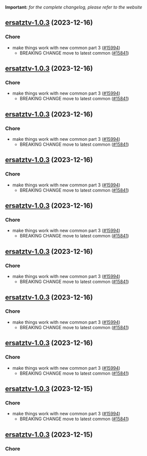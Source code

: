 **Important:**
*for the complete changelog, please refer to the website*




## [ersatztv-1.0.3](https://github.com/truecharts/charts/compare/ersatztv-0.0.10...ersatztv-1.0.3) (2023-12-16)

### Chore

- make things work with new common part 3 ([#15994](https://github.com/truecharts/charts/issues/15994))
  - BREAKING CHANGE move to latest common ([#15841](https://github.com/truecharts/charts/issues/15841))
  
  


## [ersatztv-1.0.3](https://github.com/truecharts/charts/compare/ersatztv-0.0.10...ersatztv-1.0.3) (2023-12-16)

### Chore

- make things work with new common part 3 ([#15994](https://github.com/truecharts/charts/issues/15994))
  - BREAKING CHANGE move to latest common ([#15841](https://github.com/truecharts/charts/issues/15841))
  
  


## [ersatztv-1.0.3](https://github.com/truecharts/charts/compare/ersatztv-0.0.10...ersatztv-1.0.3) (2023-12-16)

### Chore

- make things work with new common part 3 ([#15994](https://github.com/truecharts/charts/issues/15994))
  - BREAKING CHANGE move to latest common ([#15841](https://github.com/truecharts/charts/issues/15841))
  
  


## [ersatztv-1.0.3](https://github.com/truecharts/charts/compare/ersatztv-0.0.10...ersatztv-1.0.3) (2023-12-16)

### Chore

- make things work with new common part 3 ([#15994](https://github.com/truecharts/charts/issues/15994))
  - BREAKING CHANGE move to latest common ([#15841](https://github.com/truecharts/charts/issues/15841))
  
  


## [ersatztv-1.0.3](https://github.com/truecharts/charts/compare/ersatztv-0.0.10...ersatztv-1.0.3) (2023-12-16)

### Chore

- make things work with new common part 3 ([#15994](https://github.com/truecharts/charts/issues/15994))
  - BREAKING CHANGE move to latest common ([#15841](https://github.com/truecharts/charts/issues/15841))
  
  


## [ersatztv-1.0.3](https://github.com/truecharts/charts/compare/ersatztv-0.0.10...ersatztv-1.0.3) (2023-12-16)

### Chore

- make things work with new common part 3 ([#15994](https://github.com/truecharts/charts/issues/15994))
  - BREAKING CHANGE move to latest common ([#15841](https://github.com/truecharts/charts/issues/15841))
  
  


## [ersatztv-1.0.3](https://github.com/truecharts/charts/compare/ersatztv-0.0.10...ersatztv-1.0.3) (2023-12-16)

### Chore

- make things work with new common part 3 ([#15994](https://github.com/truecharts/charts/issues/15994))
  - BREAKING CHANGE move to latest common ([#15841](https://github.com/truecharts/charts/issues/15841))
  
  


## [ersatztv-1.0.3](https://github.com/truecharts/charts/compare/ersatztv-0.0.10...ersatztv-1.0.3) (2023-12-16)

### Chore

- make things work with new common part 3 ([#15994](https://github.com/truecharts/charts/issues/15994))
  - BREAKING CHANGE move to latest common ([#15841](https://github.com/truecharts/charts/issues/15841))
  
  


## [ersatztv-1.0.3](https://github.com/truecharts/charts/compare/ersatztv-0.0.10...ersatztv-1.0.3) (2023-12-15)

### Chore

- make things work with new common part 3 ([#15994](https://github.com/truecharts/charts/issues/15994))
  - BREAKING CHANGE move to latest common ([#15841](https://github.com/truecharts/charts/issues/15841))
  
  


## [ersatztv-1.0.3](https://github.com/truecharts/charts/compare/ersatztv-0.0.10...ersatztv-1.0.3) (2023-12-15)

### Chore

